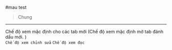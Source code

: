 #mau test
>Chung
---

Chế độ xem mặc định cho các tab mới (Chế độ xem mặc định mở tab đánh dấu mới.    )                         
``Chế độ xem chỉnh sửa``
``Chế độ xem đọc ``
